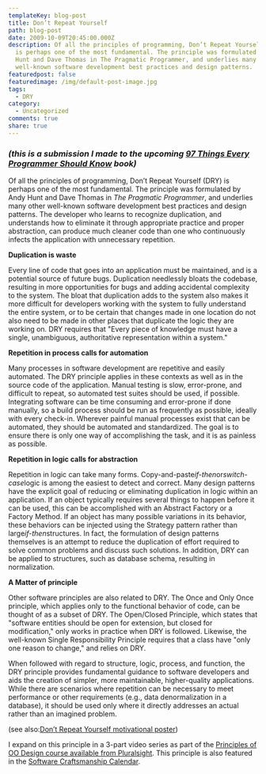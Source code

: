 ```yaml
---
templateKey: blog-post
title: Don’t Repeat Yourself
path: blog-post
date: 2009-10-09T20:45:00.000Z
description: Of all the principles of programming, Don’t Repeat Yourself (DRY)
  is perhaps one of the most fundamental. The principle was formulated by Andy
  Hunt and Dave Thomas in The Pragmatic Programmer, and underlies many other
  well-known software development best practices and design patterns.
featuredpost: false
featuredimage: /img/default-post-image.jpg
tags:
  - DRY
category:
  - Uncategorized
comments: true
share: true
---
```

### *(this is a submission I made to the upcoming [97 Things Every Programmer Should Know](http://programmer.97things.oreilly.com/wiki/index.php/97_Things_Every_Programmer_Should_Know) book)*

Of all the principles of programming, Don’t Repeat Yourself (DRY) is perhaps one of the most fundamental. The principle was formulated by Andy Hunt and Dave Thomas in *The Pragmatic Programmer*, and underlies many other well-known software development best practices and design patterns. The developer who learns to recognize duplication, and understands how to eliminate it through appropriate practice and proper abstraction, can produce much cleaner code than one who continuously infects the application with unnecessary repetition.

**Duplication is waste**

Every line of code that goes into an application must be maintained, and is a potential source of future bugs. Duplication needlessly bloats the codebase, resulting in more opportunities for bugs and adding accidental complexity to the system. The bloat that duplication adds to the system also makes it more difficult for developers working with the system to fully understand the entire system, or to be certain that changes made in one location do not also need to be made in other places that duplicate the logic they are working on. DRY requires that "Every piece of knowledge must have a single, unambiguous, authoritative representation within a system."

**Repetition in process calls for automation**

Many processes in software development are repetitive and easily automated. The DRY principle applies in these contexts as well as in the source code of the application. Manual testing is slow, error-prone, and difficult to repeat, so automated test suites should be used, if possible. Integrating software can be time consuming and error-prone if done manually, so a build process should be run as frequently as possible, ideally with every check-in. Wherever painful manual processes exist that can be automated, they should be automated and standardized. The goal is to ensure there is only one way of accomplishing the task, and it is as painless as possible.

**Repetition in logic calls for abstraction**

Repetition in logic can take many forms. Copy-and-paste*if-then*or*switch-case*logic is among the easiest to detect and correct. Many design patterns have the explicit goal of reducing or eliminating duplication in logic within an application. If an object typically requires several things to happen before it can be used, this can be accomplished with an Abstract Factory or a Factory Method. If an object has many possible variations in its behavior, these behaviors can be injected using the Strategy pattern rather than large*if-then*structures. In fact, the formulation of design patterns themselves is an attempt to reduce the duplication of effort required to solve common problems and discuss such solutions. In addition, DRY can be applied to structures, such as database schema, resulting in normalization.

**A Matter of principle**

Other software principles are also related to DRY. The Once and Only Once principle, which applies only to the functional behavior of code, can be thought of as a subset of DRY. The Open/Closed Principle, which states that "software entities should be open for extension, but closed for modification," only works in practice when DRY is followed. Likewise, the well-known Single Responsibility Principle requires that a class have "only one reason to change," and relies on DRY.

When followed with regard to structure, logic, process, and function, the DRY principle provides fundamental guidance to software developers and aids the creation of simpler, more maintainable, higher-quality applications. While there are scenarios where repetition can be necessary to meet performance or other requirements (e.g., data denormalization in a database), it should be used only where it directly addresses an actual rather than an imagined problem.

(see also:[Don’t Repeat Yourself motivational poster](https://deviq.com/don-t-repeat-yourself/))

I expand on this principle in a 3-part video series as part of the [Principles of OO Design course available from Pluralsight](http://www.pluralsight-training.net/microsoft/olt/course/toc.aspx?n=principles-oo-design). This principle is also featured in the [Software Craftsmanship Calendar](http://nimblepros.com/products/software-craftsmanship-2011-calendar.aspx).